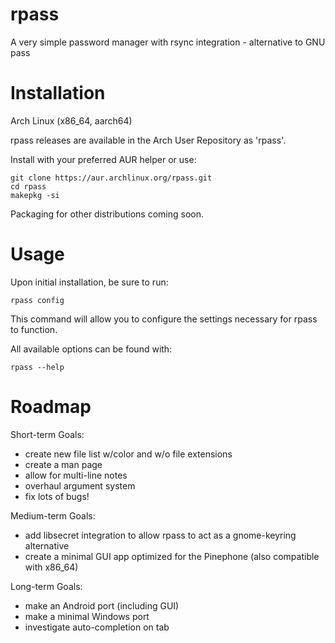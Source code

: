 # rpass
A very simple password manager with rsync integration - alternative to GNU pass

# Installation
Arch Linux (x86_64, aarch64)

rpass releases are available in the Arch User Repository as 'rpass'.

Install with your preferred AUR helper or use:

```
git clone https://aur.archlinux.org/rpass.git 
cd rpass
makepkg -si
```

Packaging for other distributions coming soon.

# Usage
Upon initial installation, be sure to run:

```
rpass config
```

This command will allow you to configure the settings necessary for rpass to function.

All available options can be found with:

```
rpass --help
```

# Roadmap
Short-term Goals:

- create new file list w/color and w/o file extensions
- create a man page
- allow for multi-line notes
- overhaul argument system
- fix lots of bugs!

Medium-term Goals:

- add libsecret integration to allow rpass to act as a gnome-keyring alternative
- create a minimal GUI app optimized for the Pinephone (also compatible with x86_64)

Long-term Goals:

- make an Android port (including GUI)
- make a minimal Windows port
- investigate auto-completion on tab
